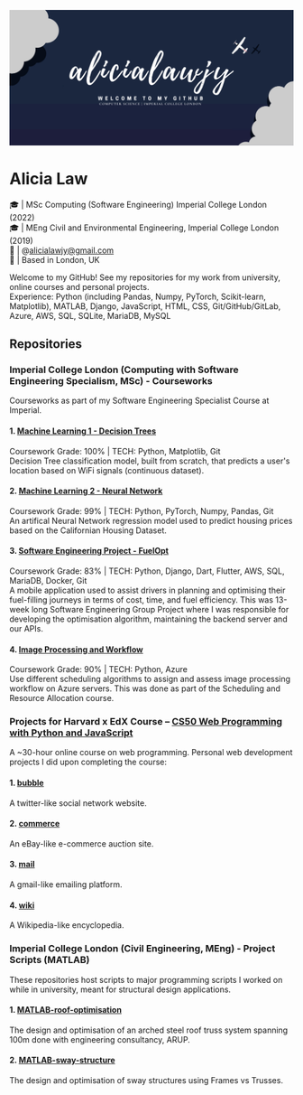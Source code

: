 ![Header](https://github.com/alicialawjy/alicialawjy/blob/main/alicialawjy.png)
# Alicia Law 
🎓  | MSc Computing (Software Engineering) Imperial College London (2022) <br>
🎓  | MEng Civil and Environmental Engineering, Imperial College London (2019) <br>
📧  | @alicialawjy@gmail.com <br>
📍  | Based in London, UK <br>

Welcome to my GitHub! See my repositories for my work from university, online courses and personal projects. <br>
Experience: Python (including Pandas, Numpy, PyTorch, Scikit-learn, Matplotlib), MATLAB, Django, JavaScript, HTML, CSS, Git/GitHub/GitLab, Azure, AWS, SQL, SQLite, MariaDB, MySQL

## Repositories
### Imperial College London (Computing with Software Engineering Specialism, MSc) - Courseworks
Courseworks as part of my Software Engineering Specialist Course at Imperial.

#### 1. [Machine Learning 1 - Decision Trees](https://github.com/mchara01/WiFi_location_prediction)
Coursework Grade: 100%  |  TECH: Python, Matplotlib, Git<br>
Decision Tree classification model, built from scratch, that predicts a user's location based on WiFi signals (continuous dataset).

#### 2. [Machine Learning 2 - Neural Network](https://github.com/alicialawjy/Housing-Price-Neural-Network)
Coursework Grade: 99% | TECH: Python, PyTorch, Numpy, Pandas, Git<br>
An artifical Neural Network regression model used to predict housing prices based on the Californian Housing Dataset.

#### 3. [Software Engineering Project - FuelOpt](https://github.com/mchara01/FuelOpt)
Coursework Grade: 83% | TECH: Python, Django, Dart, Flutter, AWS, SQL, MariaDB, Docker, Git<br>
A mobile application used to assist drivers in planning and optimising their fuel-filling journeys in terms of cost, time, and fuel efficiency. This was 13-week long Software Engineering Group Project where I was responsible for developing the optimisation algorithm, maintaining the backend server and our APIs.

#### 4. [Image Processing and Workflow](https://github.com/WeiSin99/scheduling-coursework)
Coursework Grade: 90% | TECH: Python, Azure<br>
Use different scheduling algorithms to assign and assess image processing workflow on Azure servers. This was done as part of the Scheduling and Resource Allocation course.

### Projects for Harvard x EdX Course – [CS50 Web Programming with Python and JavaScript](https://cs50.harvard.edu/web/2020/)
A ~30-hour online course on web programming. Personal web development projects I did upon completing the course:

#### 1. [bubble](https://github.com/alicialawjy/bubble)
A twitter-like social network website. 

#### 2. [commerce](https://github.com/alicialawjy/commerce)
An eBay-like e-commerce auction site.

#### 3. [mail](https://github.com/alicialawjy/mail)
A gmail-like emailing platform.

#### 4. [wiki](https://github.com/alicialawjy/wiki)
A Wikipedia-like encyclopedia. 

### Imperial College London (Civil Engineering, MEng) - Project Scripts (MATLAB)
These repositories host scripts to major programming scripts I worked on while in university, meant for structural design applications.
#### 1. [MATLAB-roof-optimisation](https://github.com/alicialawjy/MATLAB-roof-optimisation)
The design and optimisation of an arched steel roof truss system spanning 100m done with engineering consultancy, ARUP.
#### 2. [MATLAB-sway-structure](https://github.com/alicialawjy/MATLAB-sway-structure)
The design and optimisation of sway structures using Frames vs Trusses.
